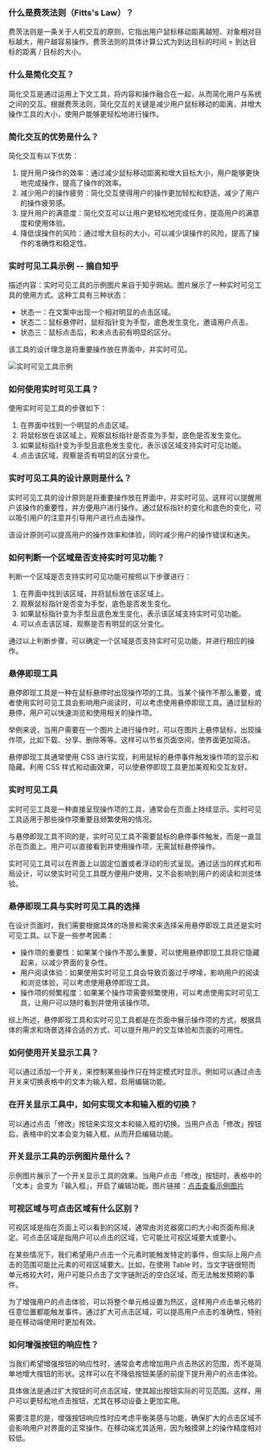 ### 什么是费茨法则（Fitts's Law）？

费茨法则是一条关于人机交互的原则，它指出用户鼠标移动距离越短、对象相对目标越大，用户越容易操作。费茨法则的具体计算公式为到达目标的时间 = 到达目标的距离 / 目标的大小。

### 什么是简化交互？

简化交互是通过运用上下文工具，将内容和操作融合在一起，从而简化用户与系统之间的交互。根据费茨法则，简化交互的关键是减少用户鼠标移动的距离，并增大操作工具的大小，使用户能够更轻松地进行操作。

### 简化交互的优势是什么？

简化交互有以下优势：

1. 提升用户操作的效率：通过减少鼠标移动距离和增大目标大小，用户能够更快地完成操作，提高了操作的效率。
2. 减少用户的操作疲劳：简化交互使得用户的操作更加轻松和舒适，减少了用户的操作疲劳感。
3. 提升用户的满意度：简化交互可以让用户更轻松地完成任务，提高用户的满意度和使用体验。
4. 降低误操作的风险：通过增大目标的大小，可以减少误操作的风险，提高了操作的准确性和稳定性。

### 实时可见工具示例 -- 摘自知乎

描述内容：实时可见工具的示例图片来自于知乎网站。图片展示了一种实时可见工具的使用方式。这种工具有三种状态：

- 状态一：在文案中出现一个相对明显的点击区域。
- 状态二：鼠标悬停时，鼠标指针变为手型，底色发生变化，邀请用户点击。
- 状态三：鼠标点击后，和未点击前有明显的区分。

该工具的设计理念是将重要操作放在界面中，并实时可见。

![实时可见工具示例](https://gw.alipayobjects.com/zos/rmsportal/ofpeZpgdrqXcRpTlVXTp.png)

### 如何使用实时可见工具？

使用实时可见工具的步骤如下：

1. 在界面中找到一个明显的点击区域。
2. 将鼠标放在该区域上，观察鼠标指针是否变为手型，底色是否发生变化。
3. 如果鼠标指针变为手型且底色发生变化，表示该区域支持实时可见功能。
4. 点击该区域，观察是否有明显的区分变化。

### 实时可见工具的设计原则是什么？

实时可见工具的设计原则是将重要操作放在界面中，并实时可见。这样可以提醒用户该操作的重要性，并方便用户进行操作。通过鼠标指针的变化和底色的变化，可以吸引用户的注意并引导用户进行点击操作。

该设计原则可以提高用户的操作效率和体验，同时减少用户的操作错误和迷失。

### 如何判断一个区域是否支持实时可见功能？

判断一个区域是否支持实时可见功能可按照以下步骤进行：

1. 在界面中找到该区域，并将鼠标放在该区域上。
2. 观察鼠标指针是否变为手型，底色是否发生变化。
3. 如果鼠标指针变为手型且底色发生变化，表示该区域支持实时可见功能。
4. 可以点击该区域，观察是否有明显的区分变化。

通过以上判断步骤，可以确定一个区域是否支持实时可见功能，并进行相应的操作。

### 悬停即现工具

悬停即现工具是一种在鼠标悬停时出现操作项的工具。当某个操作不那么重要，或者使用实时可见工具会影响用户阅读时，可以考虑使用悬停即现工具。通过鼠标的悬停，用户可以快速浏览和使用相关的操作项。

举例来说，当用户需要在一个图片上进行操作时，可以在图片上悬停鼠标，出现操作项，比如下载、分享、删除等等。这样可以节省页面空间，使界面更加简洁。

悬停即现工具通常使用 CSS 进行实现，利用鼠标的悬停事件触发操作项的显示和隐藏。利用 CSS 样式和动画效果，可以使悬停即现工具更加美观和交互友好。

### 实时可见工具

实时可见工具是一种直接呈现操作项的工具，通常会在页面上持续显示。实时可见工具适用于那些操作项重要且频繁使用的情况。

与悬停即现工具不同的是，实时可见工具不需要鼠标的悬停事件触发，而是一直显示在页面上。用户可以直接看到并使用操作项，无需鼠标悬停操作。

实时可见工具可以在界面上以固定位置或者浮动的形式呈现。通过适当的样式和布局设计，可以使实时可见工具既方便用户使用，又不会影响到用户的阅读和浏览体验。

### 悬停即现工具与实时可见工具的选择

在设计页面时，我们需要根据具体的场景和需求来选择采用悬停即现工具还是实时可见工具。以下是一些参考因素：

- 操作项的重要性：如果某个操作不那么重要，可以使用悬停即现工具将它隐藏起来，以减少界面的复杂性。
- 用户阅读体验：如果使用实时可见工具会导致页面过于啰嗦，影响用户的阅读和浏览体验，可以考虑使用悬停即现工具。
- 操作项的频繁程度：如果某个操作项需要频繁使用，可以考虑使用实时可见工具，让用户可以随时看到并使用该操作项。

综上所述，悬停即现工具和实时可见工具都是在页面中展示操作项的方式，根据具体的需求和场景选择合适的方式，可以提升用户的交互体验和页面的可用性。

### 如何使用开关显示工具？

可以通过添加一个开关，来控制某些操作只在特定模式时显示。例如可以通过点击开关来切换表格中的文本为输入框，启用编辑功能。

### 在开关显示工具中，如何实现文本和输入框的切换？

可以通过点击「修改」按钮来实现文本和输入框的切换。当用户点击「修改」按钮后，表格中的文本会变为输入框，从而开启编辑功能。

### 开关显示工具的示例图片是什么？

示例图片展示了一个开关显示工具的效果。当用户点击「修改」按钮时，表格中的「文本」会变为「输入框」，开启了编辑功能。图片链接：[点击查看示例图片](https://gw.alipayobjects.com/zos/rmsportal/iLilpTYKqogBNlwpmVGw.png)

### 可视区域与可点击区域有什么区别？

可视区域是指在页面上可以看到的区域，通常由浏览器窗口的大小和页面布局决定。可点击区域是指用户可以点击的区域，它可能比可视区域要大或要小。

在某些情况下，我们希望用户点击一个元素时能触发特定的事件，但实际上用户点击的范围可能比元素的可视区域要大。比如，在使用 Table 时，当文字链很短而单元格较大时，用户可能只点击了文字链附近的空白区域，而无法触发预期的事件。

为了增强用户的点击体验，可以将整个单元格设置为热区，这样用户点击单元格的任意位置都能触发事件。通过扩大可点击区域，可以提高用户点击的准确性，特别是在移动端使用时更加有效。

### 如何增强按钮的响应性？

当我们希望增强按钮的响应性时，通常会考虑增加用户点击热区的范围，而不是简单地增大按钮的形状。这样可以在不降低按钮美感的前提下提升用户的点击体验。

具体做法是通过扩大按钮的可点击区域，使其超出按钮实际的可见范围。这样，用户可以更轻松地点击按钮，尤其在移动设备上更加实用。

需要注意的是，增强按钮响应性时应考虑平衡美感与功能，确保扩大的点击区域不会影响用户对界面的正常操作。在移动端尤其适用，因为触摸屏上的操作精度相对较低。
